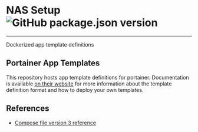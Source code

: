 # NAS Setup ![GitHub package.json version](https://img.shields.io/github/package-json/v/hobroker/nas-setup)
---

Dockerized app template definitions

## Portainer App Templates
This repository hosts app template definitions for portainer.
Documentation is available [on their website](https://www.portainer.io/documentation/how-to-use-templates/) for more information about the template definition format and how to deploy your own templates.

## References
 - [Compose file version 3 reference](https://docs.docker.com/compose/compose-file/)

